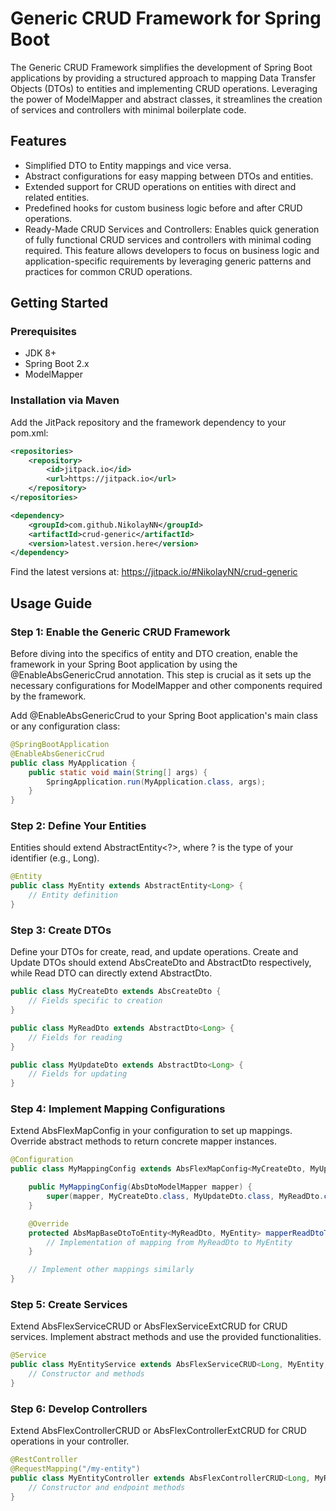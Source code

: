 # Generic CRUD Framework for Spring Boot

The Generic CRUD Framework simplifies the development of Spring Boot applications by providing a structured approach to mapping Data Transfer Objects (DTOs) to entities and implementing CRUD operations. Leveraging the power of ModelMapper and abstract classes, it streamlines the creation of services and controllers with minimal boilerplate code.

## Features
* Simplified DTO to Entity mappings and vice versa.
* Abstract configurations for easy mapping between DTOs and entities.
* Extended support for CRUD operations on entities with direct and related entities.
* Predefined hooks for custom business logic before and after CRUD operations.
* Ready-Made CRUD Services and Controllers: Enables quick generation of fully functional CRUD services and controllers with minimal coding required. This feature allows developers to focus on business logic and application-specific requirements by leveraging generic patterns and practices for common CRUD operations.

## Getting Started

### Prerequisites

* JDK 8+
* Spring Boot 2.x
* ModelMapper

### Installation via Maven
Add the JitPack repository and the framework dependency to your pom.xml:

```xml
<repositories>
    <repository>
        <id>jitpack.io</id>
        <url>https://jitpack.io</url>
    </repository>
</repositories>

<dependency>
    <groupId>com.github.NikolayNN</groupId>
    <artifactId>crud-generic</artifactId>
    <version>latest.version.here</version>
</dependency>

```
Find the latest versions at: https://jitpack.io/#NikolayNN/crud-generic

## Usage Guide

### Step 1: Enable the Generic CRUD Framework
Before diving into the specifics of entity and DTO creation, enable the framework in your Spring Boot application by using the @EnableAbsGenericCrud annotation. This step is crucial as it sets up the necessary configurations for ModelMapper and other components required by the framework.

Add @EnableAbsGenericCrud to your Spring Boot application's main class or any configuration class:

```java
@SpringBootApplication
@EnableAbsGenericCrud
public class MyApplication {
    public static void main(String[] args) {
        SpringApplication.run(MyApplication.class, args);
    }
}

```

### Step 2: Define Your Entities

Entities should extend AbstractEntity<?>, where ? is the type of your identifier (e.g., Long).

```java
@Entity
public class MyEntity extends AbstractEntity<Long> {
    // Entity definition
}
```

### Step 3: Create DTOs

Define your DTOs for create, read, and update operations. Create and Update DTOs should extend AbsCreateDto and AbstractDto<?> respectively, while Read DTO can directly extend AbstractDto<?>.

```java
public class MyCreateDto extends AbsCreateDto {
    // Fields specific to creation
}

public class MyReadDto extends AbstractDto<Long> {
    // Fields for reading
}

public class MyUpdateDto extends AbstractDto<Long> {
    // Fields for updating
}
```

### Step 4: Implement Mapping Configurations
Extend AbsFlexMapConfig in your configuration to set up mappings. Override abstract methods to return concrete mapper instances.

```java
@Configuration
public class MyMappingConfig extends AbsFlexMapConfig<MyCreateDto, MyUpdateDto, MyReadDto, MyEntity> {

    public MyMappingConfig(AbsDtoModelMapper mapper) {
        super(mapper, MyCreateDto.class, MyUpdateDto.class, MyReadDto.class, MyEntity.class);
    }

    @Override
    protected AbsMapBaseDtoToEntity<MyReadDto, MyEntity> mapperReadDtoToEntity(AbsDtoModelMapper mapper, Class<MyReadDto> readDtoClass, Class<MyEntity> entityClass) {
        // Implementation of mapping from MyReadDto to MyEntity
    }

    // Implement other mappings similarly
}
```
### Step 5: Create Services
Extend AbsFlexServiceCRUD or AbsFlexServiceExtCRUD for CRUD services. Implement abstract methods and use the provided functionalities.

```java
@Service
public class MyEntityService extends AbsFlexServiceCRUD<Long, MyEntity, MyReadDto, MyUpdateDto, MyCreateDto, MyRepository> {
    // Constructor and methods
}
```

### Step 6: Develop Controllers
Extend AbsFlexControllerCRUD or AbsFlexControllerExtCRUD for CRUD operations in your controller.

```java
@RestController
@RequestMapping("/my-entity")
public class MyEntityController extends AbsFlexControllerCRUD<Long, MyReadDto, MyReadDtoView, MyUpdateDto, MyCreateDto, MySettings, MyEntityService> {
    // Constructor and endpoint methods
}

```
